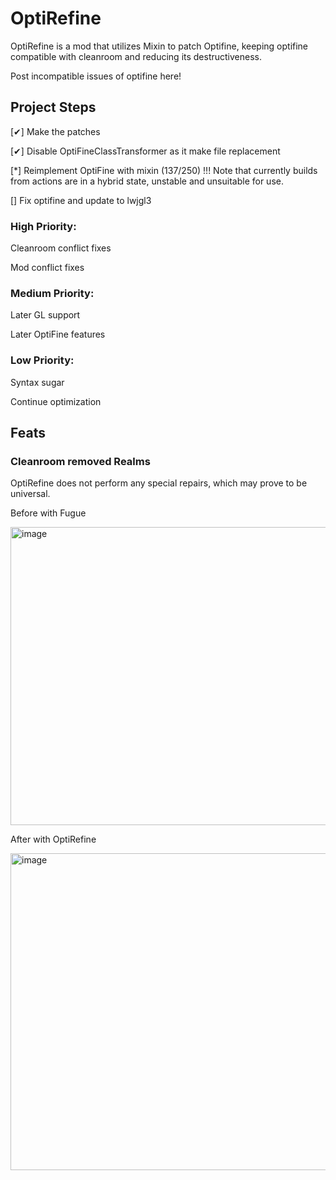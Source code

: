 # OptiRefine
OptiRefine is a mod that utilizes Mixin to patch Optifine, keeping optifine compatible with cleanroom and reducing its destructiveness.

Post incompatible issues of optifine here!
## Project Steps

[✔] Make the patches

[✔] Disable OptiFineClassTransformer as it make file replacement

[*] Reimplement OptiFine with mixin (137/250) !!! Note that currently builds from actions are in a hybrid state, unstable and unsuitable for use.

[] Fix optifine and update to lwjgl3

### High Priority:

Cleanroom conflict fixes

Mod conflict fixes

### Medium Priority:

Later GL support

Later OptiFine features

### Low Priority:

Syntax sugar

Continue optimization

## Feats

### Cleanroom removed Realms

OptiRefine does not perform any special repairs, which may prove to be universal.

Before with Fugue

<img width="851" height="477" alt="image" src="https://github.com/user-attachments/assets/9ac12224-b8dd-42f0-ba33-2975854a0fef" />

After with OptiRefine

<img width="833" height="507" alt="image" src="https://github.com/user-attachments/assets/2c701e4b-1325-4b61-a5c7-5308e7d34528" />


